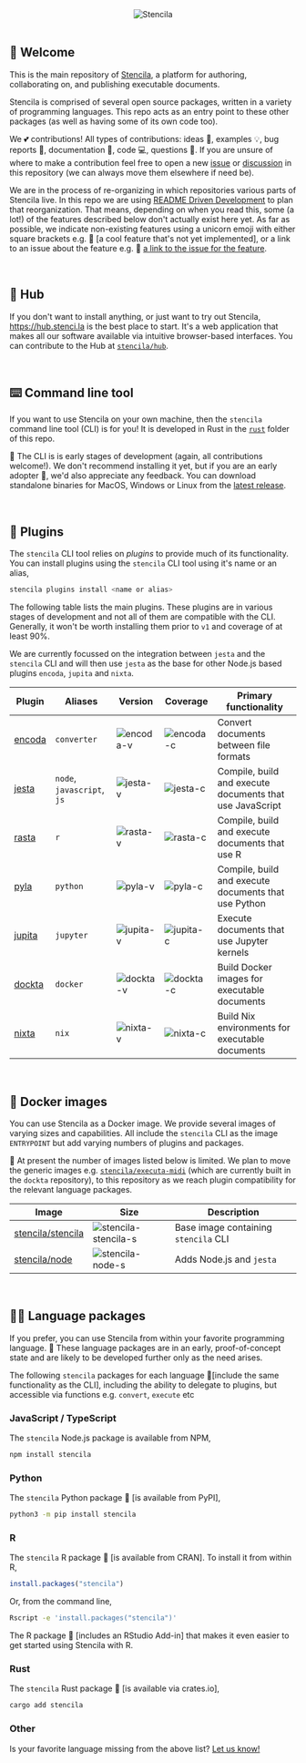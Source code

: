 <div align="center">
	<img src="https://stenci.la/img/stencila/stencilaLogo.svg" alt="Stencila" style="max-width:300px">
</div>
<br>

## 👋 Welcome

This is the main repository of [Stencila](https://stenci.la), a platform for authoring, collaborating on, and publishing executable documents.

Stencila is comprised of several open source packages, written in a variety of programming languages. This repo acts as an entry point to these other packages (as well as having some of its own code too).

We 💕 contributions! All types of contributions: ideas 🤔, examples 💡, bug reports 🐛, documentation 📖, code 💻, questions 💬. If you are unsure of where to make a contribution feel free to open a new [issue](https://github.com/stencila/stencila/issues/new) or [discussion](https://github.com/stencila/stencila/discussions/new) in this repository (we can always move them elsewhere if need be).

We are in the process of re-organizing in which repositories various parts of Stencila live. In this repo we are using [README Driven Development](https://tom.preston-werner.com/2010/08/23/readme-driven-development.html) to plan that reorganization. That means, depending on when you read this, some (a lot!) of the features described below don't actually exist here yet. As far as possible, we indicate non-existing features using a unicorn emoji with either square brackets e.g. 🦄 [a cool feature that's not yet implemented], or a link to an issue about the feature e.g. 🦄 [a link to the issue for the feature](https://github.com/stencila/stencila/issues).

<br>

## 🎁 Hub

If you don't want to install anything, or just want to try out Stencila, https://hub.stenci.la is the best place to start. It's a web application that makes all our software available via intuitive browser-based interfaces. You can contribute to the Hub at [`stencila/hub`](https://github.com/stencila/hub).

<br>

## ⌨️ Command line tool

If you want to use Stencila on your own machine, then the `stencila` command line tool (CLI) is for you! It is developed in Rust in the [`rust`](rust) folder of this repo.

🦄 The CLI is is early stages of development (again, all contributions welcome!). We don't recommend installing it yet, but if you are an early adopter 💖, we'd also appreciate any feedback. You can download standalone binaries for MacOS, Windows or Linux from the [latest release](https://github.com/stencila/stencila/releases/latest).

<br>

## 🔌 Plugins

The `stencila` CLI tool relies on _plugins_ to provide much of its functionality. You can install plugins using the `stencila` CLI tool using it's name or an alias,

```sh
stencila plugins install <name or alias>
```

The following table lists the main plugins. These plugins are in various stages of development and not all of them are compatible with the CLI. Generally, it won't be worth installing them prior to `v1` and coverage of at least 90%.

We are currently focussed on the integration between `jesta` and the `stencila` CLI and will then use `jesta` as the base for other Node.js based plugins `encoda`, `jupita` and `nixta`.

| Plugin   | Aliases                    | Version     | Coverage    | Primary functionality                                    |
| -------- | -------------------------- | ----------- | ----------- | -------------------------------------------------------- |
| [encoda] | `converter`                | ![encoda-v] | ![encoda-c] | Convert documents between file formats                   |
| [jesta]  | `node`, `javascript`, `js` | ![jesta-v]  | ![jesta-c]  | Compile, build and execute documents that use JavaScript |
| [rasta]  | `r`                        | ![rasta-v]  | ![rasta-c]  | Compile, build and execute documents that use R          |
| [pyla]   | `python`                   | ![pyla-v]   | ![pyla-c]   | Compile, build and execute documents that use Python     |
| [jupita] | `jupyter`                  | ![jupita-v] | ![jupita-c] | Execute documents that use Jupyter kernels               |
| [dockta] | `docker`                   | ![dockta-v] | ![dockta-c] | Build Docker images for executable documents             |
| [nixta]  | `nix`                      | ![nixta-v]  | ![nixta-c]  | Build Nix environments for executable documents          |

<br>

## 🐳 Docker images

You can use Stencila as a Docker image. We provide several images of varying sizes and capabilities. All include the `stencila` CLI as the image `ENTRYPOINT` but add varying numbers of plugins and packages.

🦄 At present the number of images listed below is limited. We plan to move the generic images e.g. [`stencila/executa-midi`](https://hub.docker.com/r/stencila/executa-midi) (which are currently built in the `dockta` repository), to this repository as we reach plugin compatibility for the relevant language packages.

| Image               | Size                   | Description                          |
| ------------------- | ---------------------- | ------------------------------------ |
| [stencila/stencila] | ![stencila-stencila-s] | Base image containing `stencila` CLI |
| [stencila/node]     | ![stencila-node-s]     | Adds Node.js and `jesta`             |

<br>

## 👩‍💻 Language packages

If you prefer, you can use Stencila from within your favorite programming language. 🦄 These language packages are in an early, proof-of-concept state and are likely to be developed further only as the need arises.

The following `stencila` packages for each language 🦄[include the same functionality as the CLI], including the ability to delegate to plugins, but accessible via functions e.g. `convert`, `execute` etc

### JavaScript / TypeScript

The `stencila` Node.js package is available from NPM,

```sh
npm install stencila
```

### Python

The `stencila` Python package 🦄 [is available from PyPI],

```sh
python3 -m pip install stencila
```

### R

The `stencila` R package 🦄 [is available from CRAN]. To install it from within R,

```r
install.packages("stencila")
```

Or, from the command line,

```sh
Rscript -e 'install.packages("stencila")'
```

The R package 🦄 [includes an RStudio Add-in] that makes it even easier to get started using Stencila with R.

### Rust

The `stencila` Rust package 🦄 [is available via crates.io],

```sh
cargo add stencila
```

### Other

Is your favorite language missing from the above list? [Let us know!](https://github.com/stencila/stencila/discussions/new)

[encoda]: https://github.com/stencila/encoda#readme
[jesta]: https://github.com/stencila/jesta#readme
[pyla]: https://github.com/stencila/pyla#readme
[rasta]: https://github.com/stencila/rasta#readme
[jupita]: https://github.com/stencila/jupita#readme
[dockta]: https://github.com/stencila/dockta#readme
[nixta]: https://github.com/stencila/nixta#readme
[encoda-v]: https://img.shields.io/github/v/release/stencila/encoda?label=
[jesta-v]: https://img.shields.io/github/v/release/stencila/jesta?label=
[rasta-v]: https://img.shields.io/github/v/release/stencila/rasta?label=
[pyla-v]: https://img.shields.io/github/v/release/stencila/pyla?label=
[dockta-v]: https://img.shields.io/github/v/release/stencila/dockta?label=
[nixta-v]: https://img.shields.io/github/v/release/stencila/nixta?label=
[jupita-v]: https://img.shields.io/github/v/release/stencila/jupita?label=
[encoda-c]: https://img.shields.io/codecov/c/github/stencila/encoda?label=
[jesta-c]: https://img.shields.io/codecov/c/github/stencila/jesta?label=
[rasta-c]: https://img.shields.io/codecov/c/github/stencila/rasta?label=
[pyla-c]: https://img.shields.io/codecov/c/github/stencila/pyla?label=
[dockta-c]: https://img.shields.io/codecov/c/github/stencila/dockta?label=
[nixta-c]: https://img.shields.io/codecov/c/github/stencila/nixta?label=
[jupita-c]: https://img.shields.io/codecov/c/github/stencila/jupita?label=
[stencila/stencila]: https://hub.docker.com/r/stencila/stencila
[stencila/node]: https://hub.docker.com/r/stencila/node
[stencila-stencila-s]: https://img.shields.io/docker/image-size/stencila/stencila?label=size&sort=semver
[stencila-node-s]: https://img.shields.io/docker/image-size/stencila/node?label=size&sort=semver
